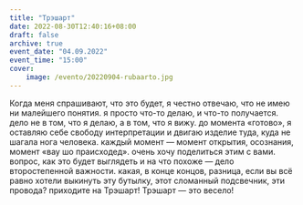 ```yaml
---
title: "Трэшарт"
date: 2022-08-30T12:40:16+08:00
draft: false
archive: true
event_date: "04.09.2022"
event_time: "15:00"
cover: 
    image: /evento/20220904-rubaarto.jpg
---
```

Когда меня спрашивают, что это будет, я честно отвечаю, что не имею ни малейшего понятия. я просто что-то делаю, и что-то получается. дело не в том, что я делаю, а в том, что я вижу. до момента «готово», я оставляю себе свободу интерпретации и двигаю изделие туда, куда не шагала нога человека. каждый момент — момент открытия, осознания, момент «вау шо праисходед». очень хочу поделиться этим с вами. вопрос, как это будет выглядеть и на что похоже — дело второстепенной важности. какая, в конце концов, разница, если вы всё равно хотели выкинуть эту бутылку, этот сломанный подсвечник, эти провода? приходите на Трэшарт! Трэшарт — это весело! 